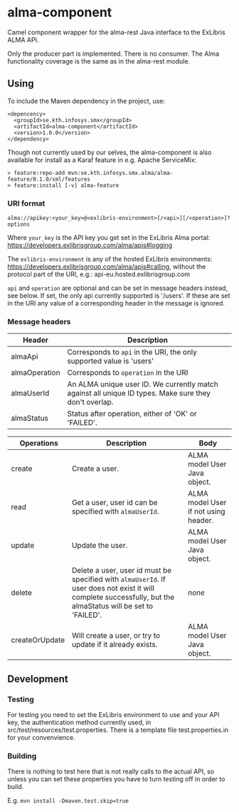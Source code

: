 # alma-component

Camel component wrapper for the alma-rest Java interface to the ExLibris ALMA API.

Only the producer part is implemented. There is no consumer. The Alma functionality
coverage is the same as in the alma-rest module.

## Using

To include the Maven dependency in the project, use:

```
<depencency>
  <groupId>se.kth.infosys.smx</groupId>
  <artifactId>alma-component</artifactId>
  <version>1.0.0</version>
</dependency>
```

Though not currently used by our selves, the alma-component is also available for
install as a Karaf feature in e.g. Apache ServiceMix:

```
> feature:repo-add mvn:se.kth.infosys.smx.alma/alma-feature/0.1.0/xml/features
> feature:install [-v] alma-feature
```

### URI format

```
alma://apikey:<your_key>@<exlibris-environment>[/<api>][/<operation>]?options
```

Where `your_key` is the API key you get set in the ExLibris Alma portal: 
https://developers.exlibrisgroup.com/alma/apis#logging

The `exlibris-environment` is any of the hosted ExLibris environments:
https://developers.exlibrisgroup.com/alma/apis#calling, without the protocol part of
the URI, e.g.: api-eu.hosted.exlibrisgroup.com

`api` and `operation` are optional and can be set in message headers instead, see below.
If set, the only api currently supported is '/users'. If these are set in the URI
any value of a corresponding header in the message is ignored.

### Message headers

| Header | Description |
|--------|-------------|
| almaApi | Corresponds to `api` in the URI, the only supported value is 'users' |
| almaOperation | Corresponds to `operation` in the URI |
| almaUserId | An ALMA unique user ID. We currently match against all unique ID types. Make sure they don't overlap. |
| almaStatus | Status after operation, either of 'OK' or 'FAILED'. |

| Operations | Description | Body |
|------------|-------------|------|
| create | Create a user. | ALMA model User Java object. |
| read | Get a user, user id can be specified with `almaUserId`. | ALMA model User if not using header. |
| update | Update the user. | ALMA model User Java object. |
| delete | Delete a user, user id must be specified with `almaUserId`. If user does not exist it will complete successfully, but the almaStatus will be set to 'FAILED'. | *none* |
| createOrUpdate | Will create a user, or try to update if it already exists. | ALMA model User Java object. |

## Development

### Testing

For testing you need to set the ExLibris environment to use and your API key, the
authentication method currently used, in src/test/resources/test.properties. There
is a template file test.properties.in for your convenvience.

### Building

There is nothing to test here that is not really calls to the actual API, so unless
you can set these properties you have to turn testing off in order to build.

E.g. `mvn install -Dmaven.test.skip=true`

